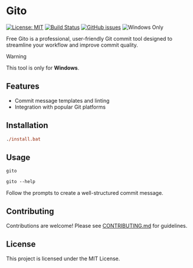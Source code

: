 # Gito

[![License: MIT](https://img.shields.io/badge/License-MIT-blue.svg)](LICENSE)
[![Build Status](https://img.shields.io/github/actions/workflow/status/Lynquity/free-gito/ci.yml?branch=main)](https://github.com/Lynquity/free-gito/actions)
[![GitHub issues](https://img.shields.io/github/issues/Lynquity/free-gito)](https://github.com/Lynquity/free-gito/issues)
![Windows Only](https://img.shields.io/badge/Platform-Windows-yellow)


Free Gito is a professional, user-friendly Git commit tool designed to streamline your workflow and improve commit quality.

> [!Warning]
> This tool is only for **Windows**.


## Features

- Commit message templates and linting
- Integration with popular Git platforms

## Installation

```ps
./install.bat
```

## Usage

```ps
gito
```

```ps
gito --help
```

Follow the prompts to create a well-structured commit message.

## Contributing

Contributions are welcome! Please see [CONTRIBUTING.md](CONTRIBUTING.md) for guidelines.

## License

This project is licensed under the MIT License.
